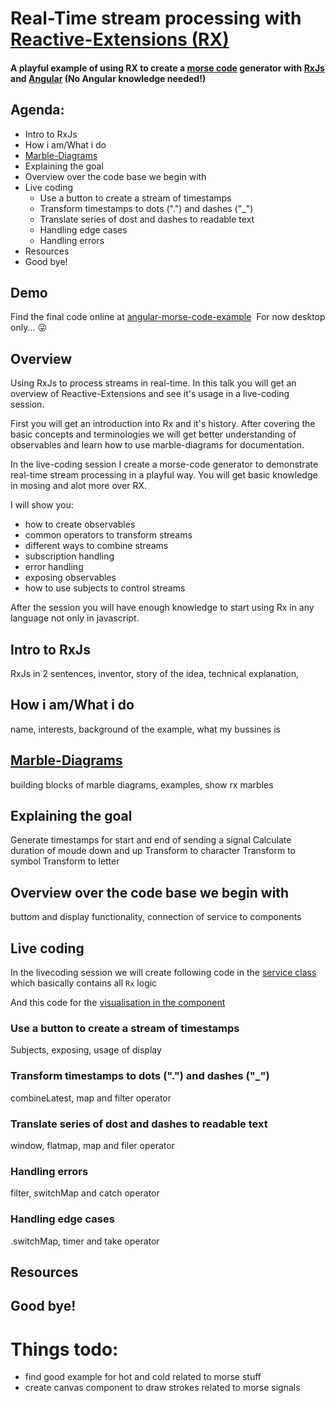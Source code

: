 # Real-Time stream processing with [Reactive-Extensions (RX)](http://reactivex.io/)
#### A playful example of using RX to create a [morse code](https://en.wikipedia.org/wiki/Morse_code) generator with [RxJs](https://github.com/ReactiveX/rxjs) and [Angular](https://angular.io) (No Angular knowledge needed!)
 
## Agenda:
- Intro to RxJs
- How i am/What i do
- [Marble-Diagrams](http://rxmarbles.com/#combineLatest)
- Explaining the goal
- Overview over the code base we begin with
- Live coding
  - Use a button to create a stream of timestamps
  - Transform timestamps to dots (".") and dashes ("_")
  - Translate series of dost and dashes to readable text
  - Handling edge cases
  - Handling errors
- Resources
- Good bye!

## Demo
Find the final code online at [angular-morse-code-example](https://biophoton.github.io/angular-morse-code-example/)
  For now desktop only... 😜

## Overview
Using RxJs to process streams in real-time. 
In this talk you will get an overview of Reactive-Extensions and see it's usage in a live-coding session.

First you will get an introduction into Rx and it's history. 
After covering the basic concepts and terminologies 
we will get better understanding of observables and learn how to use marble-diagrams for documentation.

In the live-coding session I create a morse-code generator to demonstrate real-time stream processing in a playful way.
You will get basic knowledge in mosing and alot more over RX.

I will show you:
- how to create observables
- common operators to transform streams
- different ways to combine streams
- subscription handling
- error handling
- exposing observables
- how to use subjects to control streams

After the session you will have enough knowledge to start using Rx in any language not only in javascript.

## Intro to RxJs
RxJs in 2 sentences, inventor, story of the idea, technical explanation,  
## How i am/What i do
name, interests, background of the example, what my bussines is
## [Marble-Diagrams](http://rxmarbles.com/#combineLatest)
building blocks of marble diagrams, examples, show rx marbles
## Explaining the goal
Generate timestamps for start and end of sending a signal
Calculate duration of moude down and up
Transform to character
Transform to symbol
Transform to letter
## Overview over the code base we begin with
buttom and display functionality, connection of service to components
## Live coding
In the livecoding session we will create following code in the [service class](https://github.com/BioPhoton/angular-morse-code-example/blob/cdec0d398a82c231150de6654936ecd1d0d0db3e/src/app/core/service/morse-code.service.ts#L15-L103) which basically contains all `Rx` logic

And this code for the [visualisation in the component](https://github.com/BioPhoton/angular-morse-code-example/blob/cdec0d398a82c231150de6654936ecd1d0d0db3e/src/app/pages/morse-code-encoding/morse-code-encoding.component.ts#L14-L37)
  ### Use a button to create a stream of timestamps
  Subjects, exposing, usage of display
  ### Transform timestamps to dots (".") and dashes ("_")
  combineLatest, map and filter operator
  ### Translate series of dost and dashes to readable text
  window, flatmap, map and filer operator
  ### Handling errors
  filter, switchMap and catch operator
  ### Handling edge cases
  .switchMap, timer and take operator
## Resources

## Good bye!


# Things todo:
- find good example for hot and cold related to morse stuff
- create canvas component to draw strokes related to morse signals
